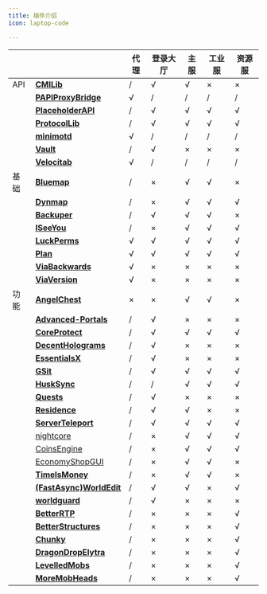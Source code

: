 ```yaml
---
title: 插件介绍
icon: laptop-code

---
```



|      |                                                              | 代理 | 登录大厅 | 主服 | 工业服 | 资源服 |
| ---- | ------------------------------------------------------------ |----|------|----|-----|-----|
| API  | [**CMILib**](https://www.spigotmc.org/resources/cmilib.87610/) | /  | √    | √  | ×   | ×   |
|      | [**PAPIProxyBridge**](https://hangar.papermc.io/William278/PAPIProxyBridge) | √  | /    | /  | /   | /   |
|      | [**PlaceholderAPI**](https://www.spigotmc.org/resources/placeholderapi.6245/) | /  | √    | √  | √   | √   |
|      | [**ProtocolLib**](https://www.spigotmc.org/resources/protocollib.1997/) | /  | √    | √  | √   | √   |
|      | [**minimotd**](https://hangar.papermc.io/jmp/MiniMOTD)       | √  | /    | /  | /   | /   |
|      | [**Vault**](https://www.spigotmc.org/resources/vault.34315/) | /  | √    | ×  | ×   | ×   |
|      | [**Velocitab**](https://hangar.papermc.io/William278/Velocitab) | √  | /    | /  | /   | /   |
| 基础 | [**Bluemap**](https://github.com/BlueMap-Minecraft/BlueMap/releases) | /  | ×    | √  | √   | ×   |
|      | [**Dynmap**](https://github.com/webbukkit/dynmap)            | /  | ×    | √  | √   | √   |
|      | [**Backuper**](https://github.com/DVDishka/Backuper)         | /  | √    | √  | √   | ×   |
|      | [**ISeeYou**](https://github.com/MC-XiaoHei/ISeeYou)         | /  | ×    | √  | √   | √   |
|      | [**LuckPerms**](https://luckperms.net/download)              | √  | √    | √  | √   | √   |
|      | [**Plan**](https://github.com/plan-player-analytics/Plan/releases) | √  | √    | √  | √   | √   |
|      | [**ViaBackwards**](https://github.com/ViaVersion/ViaBackwards) | √  | ×    | ×  | ×   | ×   |
|      | [**ViaVersion**](https://github.com/ViaVersion/ViaVersion/)  | √  | ×    | ×  | ×   | ×   |
| 功能 | [**AngelChest**](https://www.spigotmc.org/resources/⭐-angelchest-plus-⭐-death-chests-graveyards.88214/) | ×  | ×    | √  | √   | ×   |
|      | [**Advanced-Portals**](https://github.com/sekwah41/Advanced-Portals/) | /  | √    | ×  | ×   | ×   |
|      | [**CoreProtect**](https://github.com/PlayPro/CoreProtect)    | /  | √    | √  | √   | √   |
|      | [**DecentHolograms**](https://github.com/DecentSoftware-eu/DecentHolograms) | /  | √    | ×  | ×   | ×   |
|      | [**EssentialsX**](https://essentialsx.net/downloads.html)    | /  | √    | ×  | ×   | ×   |
|      | [**GSit**](https://github.com/Gecolay/GSit)                  | /  | √    | √  | √   | √   |
|      | [**HuskSync**](https://www.spigotmc.org/resources/husksync-sync-inventories-ender-chests-cross-server-advancements-map-art-stats-backups.97144/) | /  | /    | √  | √   | √   |
|      | [**Quests**](https://www.spigotmc.org/resources/quests.3711/) | /  | √    | ×  | ×   | ×   |
|      | [**Residence**](https://www.spigotmc.org/resources/residence-1-7-10-up-to-1-21.11480/) | /  | √    | √  | ×   | ×   |
|      | [**ServerTeleport**](https://www.spigotmc.org/resources/serverteleport-1-7-1-15-status-query-bungee-teleport.70799/) | /  | √    | √  | √   | √   |
|      | [nightcore](https://github.com/nulli0n/nightcore-spigot)     | /  | ×    | √  | √   | √   |
|      | [CoinsEngine](https://www.spigotmc.org/resources/coinsengine-⭐-economy-and-custom-currencies.84121/) | /  | ×    | √  | √   | √   |
|      | [EconomyShopGUI](https://www.spigotmc.org/resources/economyshopgui-premium.104414/) | /  | ×    | √  | √   | ×   |
|      | [**TimeIsMoney**](https://www.spigotmc.org/resources/time-is-money.12409/) | /  | ×    | √  | √   | ×   |
|      | [**(FastAsync)WorldEdit**](https://www.spigotmc.org/resources/fastasyncworldedit.13932/) | /  | √    | √  | ×   | √   |
|      | [**worldguard**](https://dev.bukkit.org/projects/worldguard/files) | /  | √    | ×  | ×   | ×   |
|      | [**BetterRTP**](https://www.spigotmc.org/resources/betterrtp-random-wild-teleport.36081/) | /  | ×    | ×  | ×   | √   |
|      | [**BetterStructures**](https://www.spigotmc.org/resources/betterstructures.103241/) | /  | ×    | ×  | ×   | √   |
|      | [**Chunky**](https://www.spigotmc.org/resources/chunky.81534/) | /  | ×    | ×  | ×   | √   |
|      | [**DragonDropElytra**](https://www.spigotmc.org/resources/dragondropelytra2.71235/) | /  | ×    | ×  | ×   | √   |
|      | [**LevelledMobs**](https://www.spigotmc.org/resources/levelledmobs.74304/) | /  | ×    | ×  | ×   | √   |
|      | [**MoreMobHeads**](https://www.spigotmc.org/resources/moremobheads.73997/) | /  | ×    | ×  | ×   | √   |

